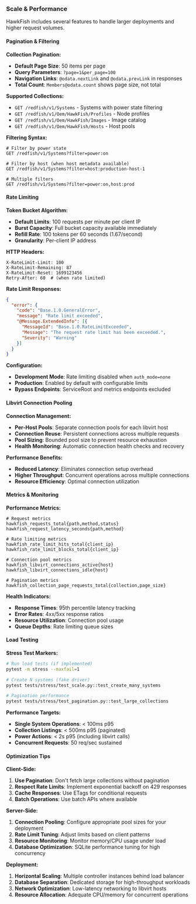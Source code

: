 ### Scale & Performance

HawkFish includes several features to handle larger deployments and higher request volumes.

#### Pagination & Filtering

**Collection Pagination:**
- **Default Page Size**: 50 items per page
- **Query Parameters**: `?page=1&per_page=100`
- **Navigation Links**: `@odata.nextLink` and `@odata.prevLink` in responses
- **Total Count**: `Members@odata.count` shows page size, not total

**Supported Collections:**
- `GET /redfish/v1/Systems` - Systems with power state filtering
- `GET /redfish/v1/Oem/HawkFish/Profiles` - Node profiles
- `GET /redfish/v1/Oem/HawkFish/Images` - Image catalog
- `GET /redfish/v1/Oem/HawkFish/Hosts` - Host pools

**Filtering Syntax:**
```
# Filter by power state
GET /redfish/v1/Systems?filter=power:on

# Filter by host (when host metadata available)
GET /redfish/v1/Systems?filter=host:production-host-1

# Multiple filters
GET /redfish/v1/Systems?filter=power:on,host:prod
```

#### Rate Limiting

**Token Bucket Algorithm:**
- **Default Limits**: 100 requests per minute per client IP
- **Burst Capacity**: Full bucket capacity available immediately
- **Refill Rate**: 100 tokens per 60 seconds (1.67/second)
- **Granularity**: Per-client IP address

**HTTP Headers:**
```
X-RateLimit-Limit: 100
X-RateLimit-Remaining: 87
X-RateLimit-Reset: 1699123456
Retry-After: 60  # (when rate limited)
```

**Rate Limit Responses:**
```json
{
  "error": {
    "code": "Base.1.0.GeneralError",
    "message": "Rate limit exceeded",
    "@Message.ExtendedInfo": [{
      "MessageId": "Base.1.0.RateLimitExceeded",
      "Message": "The request rate limit has been exceeded.",
      "Severity": "Warning"
    }]
  }
}
```

**Configuration:**
- **Development Mode**: Rate limiting disabled when `auth_mode=none`
- **Production**: Enabled by default with configurable limits
- **Bypass Endpoints**: ServiceRoot and metrics endpoints excluded

#### Libvirt Connection Pooling

**Connection Management:**
- **Per-Host Pools**: Separate connection pools for each libvirt host
- **Connection Reuse**: Persistent connections across multiple requests
- **Pool Sizing**: Bounded pool size to prevent resource exhaustion
- **Health Monitoring**: Automatic connection health checks and recovery

**Performance Benefits:**
- **Reduced Latency**: Eliminates connection setup overhead
- **Higher Throughput**: Concurrent operations across multiple connections
- **Resource Efficiency**: Optimal connection utilization

#### Metrics & Monitoring

**Performance Metrics:**
```
# Request metrics
hawkfish_requests_total{path,method,status}
hawkfish_request_latency_seconds{path,method}

# Rate limiting metrics  
hawkfish_rate_limit_hits_total{client_ip}
hawkfish_rate_limit_blocks_total{client_ip}

# Connection pool metrics
hawkfish_libvirt_connections_active{host}
hawkfish_libvirt_connections_idle{host}

# Pagination metrics
hawkfish_collection_page_requests_total{collection,page_size}
```

**Health Indicators:**
- **Response Times**: 95th percentile latency tracking
- **Error Rates**: 4xx/5xx response ratios
- **Resource Utilization**: Connection pool usage
- **Queue Depths**: Rate limiting queue sizes

#### Load Testing

**Stress Test Markers:**
```bash
# Run load tests (if implemented)
pytest -m stress --maxfail=1

# Create N systems (fake driver)
pytest tests/stress/test_scale.py::test_create_many_systems

# Pagination performance
pytest tests/stress/test_pagination.py::test_large_collections
```

**Performance Targets:**
- **Single System Operations**: < 100ms p95
- **Collection Listings**: < 500ms p95 (paginated)
- **Power Actions**: < 2s p95 (including libvirt calls)
- **Concurrent Requests**: 50 req/sec sustained

#### Optimization Tips

**Client-Side:**
1. **Use Pagination**: Don't fetch large collections without pagination
2. **Respect Rate Limits**: Implement exponential backoff on 429 responses
3. **Cache Responses**: Use ETags for conditional requests
4. **Batch Operations**: Use batch APIs where available

**Server-Side:**
1. **Connection Pooling**: Configure appropriate pool sizes for your deployment
2. **Rate Limit Tuning**: Adjust limits based on client patterns
3. **Resource Monitoring**: Monitor memory/CPU usage under load
4. **Database Optimization**: SQLite performance tuning for high concurrency

**Deployment:**
1. **Horizontal Scaling**: Multiple controller instances behind load balancer
2. **Database Separation**: Dedicated storage for high-throughput workloads
3. **Network Optimization**: Low-latency networking to libvirt hosts
4. **Resource Allocation**: Adequate CPU/memory for concurrent operations

